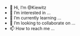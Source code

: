 - 👋 Hi, I’m @Kiewitz
- 👀 I’m interested in ...
- 🌱 I’m currently learning ...
- 💞️ I’m looking to collaborate on ...
- 📫 How to reach me ...

<!---
Kiewitz/Kiewitz is a ✨ special ✨ repository because its `README.md` (this file) appears on your GitHub profile.
You can click the Preview link to take a look at your changes.
--->
